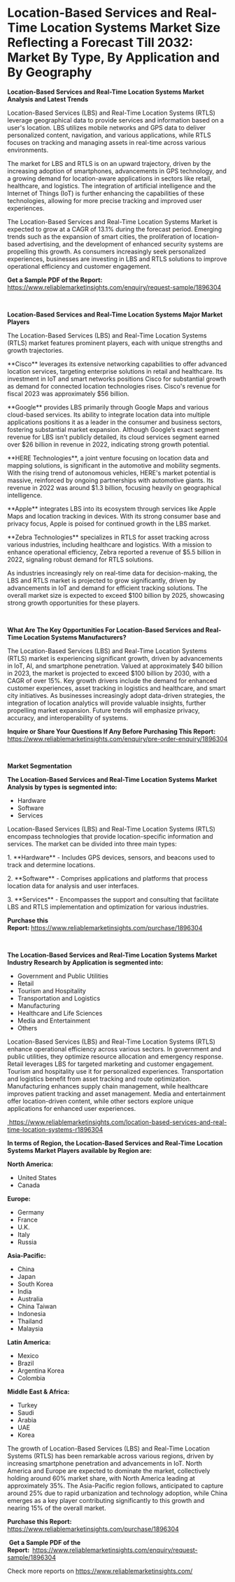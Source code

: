 <p><h1>Location-Based Services and Real-Time Location Systems Market Size Reflecting a Forecast Till 2032: Market By Type, By Application and By Geography</h1></p><p><strong>Location-Based Services and Real-Time Location Systems Market Analysis and Latest Trends</strong></p>
<p><p>Location-Based Services (LBS) and Real-Time Location Systems (RTLS) leverage geographical data to provide services and information based on a user's location. LBS utilizes mobile networks and GPS data to deliver personalized content, navigation, and various applications, while RTLS focuses on tracking and managing assets in real-time across various environments. </p><p>The market for LBS and RTLS is on an upward trajectory, driven by the increasing adoption of smartphones, advancements in GPS technology, and a growing demand for location-aware applications in sectors like retail, healthcare, and logistics. The integration of artificial intelligence and the Internet of Things (IoT) is further enhancing the capabilities of these technologies, allowing for more precise tracking and improved user experiences.</p><p>The Location-Based Services and Real-Time Location Systems Market is expected to grow at a CAGR of 13.1% during the forecast period. Emerging trends such as the expansion of smart cities, the proliferation of location-based advertising, and the development of enhanced security systems are propelling this growth. As consumers increasingly seek personalized experiences, businesses are investing in LBS and RTLS solutions to improve operational efficiency and customer engagement.</p></p>
<p><strong>Get a Sample PDF of the Report:&nbsp;</strong> <a href="https://www.reliablemarketinsights.com/enquiry/request-sample/1896304?utm_campaign=2956&utm_medium=2&utm_source=Github&utm_content=ia&utm_term=28032025&utm_id=location-based-services-and-real-time-location-systems">https://www.reliablemarketinsights.com/enquiry/request-sample/1896304</a></p>
<p>&nbsp;</p>
<p><strong>Location-Based Services and Real-Time Location Systems Major Market Players</strong></p>
<p><p>The Location-Based Services (LBS) and Real-Time Location Systems (RTLS) market features prominent players, each with unique strengths and growth trajectories. </p><p>**Cisco** leverages its extensive networking capabilities to offer advanced location services, targeting enterprise solutions in retail and healthcare. Its investment in IoT and smart networks positions Cisco for substantial growth as demand for connected location technologies rises. Cisco's revenue for fiscal 2023 was approximately $56 billion.</p><p>**Google** provides LBS primarily through Google Maps and various cloud-based services. Its ability to integrate location data into multiple applications positions it as a leader in the consumer and business sectors, fostering substantial market expansion. Although Google’s exact segment revenue for LBS isn't publicly detailed, its cloud services segment earned over $26 billion in revenue in 2022, indicating strong growth potential.</p><p>**HERE Technologies**, a joint venture focusing on location data and mapping solutions, is significant in the automotive and mobility segments. With the rising trend of autonomous vehicles, HERE's market potential is massive, reinforced by ongoing partnerships with automotive giants. Its revenue in 2022 was around $1.3 billion, focusing heavily on geographical intelligence.</p><p>**Apple** integrates LBS into its ecosystem through services like Apple Maps and location tracking in devices. With its strong consumer base and privacy focus, Apple is poised for continued growth in the LBS market. </p><p>**Zebra Technologies** specializes in RTLS for asset tracking across various industries, including healthcare and logistics. With a mission to enhance operational efficiency, Zebra reported a revenue of $5.5 billion in 2022, signaling robust demand for RTLS solutions.</p><p>As industries increasingly rely on real-time data for decision-making, the LBS and RTLS market is projected to grow significantly, driven by advancements in IoT and demand for efficient tracking solutions. The overall market size is expected to exceed $100 billion by 2025, showcasing strong growth opportunities for these players.</p></p>
<p>&nbsp;</p>
<p><strong>What Are The Key Opportunities For Location-Based Services and Real-Time Location Systems Manufacturers?</strong></p>
<p><p>The Location-Based Services (LBS) and Real-Time Location Systems (RTLS) market is experiencing significant growth, driven by advancements in IoT, AI, and smartphone penetration. Valued at approximately $40 billion in 2023, the market is projected to exceed $100 billion by 2030, with a CAGR of over 15%. Key growth drivers include the demand for enhanced customer experiences, asset tracking in logistics and healthcare, and smart city initiatives. As businesses increasingly adopt data-driven strategies, the integration of location analytics will provide valuable insights, further propelling market expansion. Future trends will emphasize privacy, accuracy, and interoperability of systems.</p></p>
<p><strong>Inquire or Share Your Questions If Any Before Purchasing This Report:</strong> <a href="https://www.reliablemarketinsights.com/enquiry/pre-order-enquiry/1896304?utm_campaign=2956&utm_medium=2&utm_source=Github&utm_content=ia&utm_term=28032025&utm_id=location-based-services-and-real-time-location-systems">https://www.reliablemarketinsights.com/enquiry/pre-order-enquiry/1896304</a></p>
<p>&nbsp;</p>
<p><strong>Market Segmentation</strong></p>
<p><strong>The Location-Based Services and Real-Time Location Systems Market Analysis by types is segmented into:</strong></p>
<p><ul><li>Hardware</li><li>Software</li><li>Services</li></ul></p>
<p><p>Location-Based Services (LBS) and Real-Time Location Systems (RTLS) encompass technologies that provide location-specific information and services. The market can be divided into three main types: </p><p>1. **Hardware** - Includes GPS devices, sensors, and beacons used to track and determine locations.</p><p>2. **Software** - Comprises applications and platforms that process location data for analysis and user interfaces.</p><p>3. **Services** - Encompasses the support and consulting that facilitate LBS and RTLS implementation and optimization for various industries.</p></p>
<p><strong>Purchase this Report:&nbsp;</strong><a href="https://www.reliablemarketinsights.com/purchase/1896304?utm_campaign=2956&utm_medium=2&utm_source=Github&utm_content=ia&utm_term=28032025&utm_id=location-based-services-and-real-time-location-systems">https://www.reliablemarketinsights.com/purchase/1896304</a></p>
<p>&nbsp;</p>
<p><strong>The Location-Based Services and Real-Time Location Systems Market Industry Research by Application is segmented into:</strong></p>
<p><ul><li>Government and Public Utilities</li><li>Retail</li><li>Tourism and Hospitality</li><li>Transportation and Logistics</li><li>Manufacturing</li><li>Healthcare and Life Sciences</li><li>Media and Entertainment</li><li>Others</li></ul></p>
<p><p>Location-Based Services (LBS) and Real-Time Location Systems (RTLS) enhance operational efficiency across various sectors. In government and public utilities, they optimize resource allocation and emergency response. Retail leverages LBS for targeted marketing and customer engagement. Tourism and hospitality use it for personalized experiences. Transportation and logistics benefit from asset tracking and route optimization. Manufacturing enhances supply chain management, while healthcare improves patient tracking and asset management. Media and entertainment offer location-driven content, while other sectors explore unique applications for enhanced user experiences.</p></p>
<p><a href="https://www.reliablemarketinsights.com/location-based-services-and-real-time-location-systems-r1896304?utm_campaign=2956&utm_medium=2&utm_source=Github&utm_content=ia&utm_term=28032025&utm_id=location-based-services-and-real-time-location-systems">&nbsp;https://www.reliablemarketinsights.com/location-based-services-and-real-time-location-systems-r1896304</a></p>
<p><strong>In terms of Region, the Location-Based Services and Real-Time Location Systems Market Players available by Region are:</strong></p>
<p>
    <p> <strong> North America: </strong>
        <ul>
            <li>United States</li>
            <li>Canada</li>
        </ul>
        </p> 
    <p> <strong> Europe: </strong>
        <ul>
            <li>Germany</li>
            <li>France</li>
            <li>U.K.</li>
            <li>Italy</li>
            <li>Russia</li>
        </ul>
        </p> 
    <p> <strong> Asia-Pacific: </strong>
        <ul>
            <li>China</li>
            <li>Japan</li>
            <li>South Korea</li>
            <li>India</li>
            <li>Australia</li>
            <li>China Taiwan</li>
            <li>Indonesia</li>
            <li>Thailand</li>
            <li>Malaysia</li>
        </ul>
        </p> 
    <p> <strong> Latin America: </strong>
        <ul>
            <li>Mexico</li>
            <li>Brazil</li>
            <li>Argentina Korea</li>
            <li>Colombia</li>
        </ul>
        </p> 
    <p> <strong> Middle East & Africa: </strong>
        <ul>
            <li>Turkey</li>
            <li>Saudi</li>
            <li>Arabia</li>
            <li>UAE</li>
            <li>Korea</li>
        </ul>
    </p>
    </p>
<p><p>The growth of Location-Based Services (LBS) and Real-Time Location Systems (RTLS) has been remarkable across various regions, driven by increasing smartphone penetration and advancements in IoT. North America and Europe are expected to dominate the market, collectively holding around 60% market share, with North America leading at approximately 35%. The Asia-Pacific region follows, anticipated to capture around 25% due to rapid urbanization and technology adoption, while China emerges as a key player contributing significantly to this growth and nearing 15% of the overall market.</p></p>
<p><strong>Purchase this Report: </strong><a href="https://www.reliablemarketinsights.com/purchase/1896304?utm_campaign=2956&utm_medium=2&utm_source=Github&utm_content=ia&utm_term=28032025&utm_id=location-based-services-and-real-time-location-systems">https://www.reliablemarketinsights.com/purchase/1896304</a></p>
<p>&nbsp;<strong>Get a Sample PDF of the Report:&nbsp;&nbsp;</strong><a href="https://www.reliablemarketinsights.com/enquiry/request-sample/1896304?utm_campaign=2956&utm_medium=2&utm_source=Github&utm_content=ia&utm_term=28032025&utm_id=location-based-services-and-real-time-location-systems">https://www.reliablemarketinsights.com/enquiry/request-sample/1896304</a></p>
<p><strong></strong></p>
<p>Check more reports on <a href="https://www.reliablemarketinsights.com/?utm_campaign=2956&utm_medium=2&utm_source=Github&utm_content=ia&utm_term=28032025&utm_id=location-based-services-and-real-time-location-systems">https://www.reliablemarketinsights.com/</a></p>
